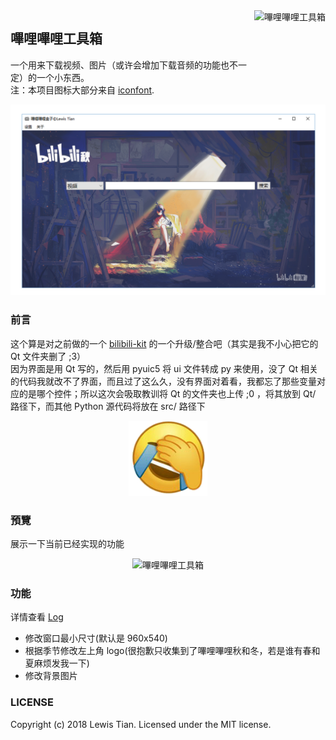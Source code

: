 <img src="images/bilibili.ico" height="120" alt="嗶哩嗶哩工具箱" title="嗶哩嗶哩工具箱" align="right">

## 嗶哩嗶哩工具箱
一个用来下载视频、图片（或许会增加下载音频的功能也不一定）的一个小东西。<br >
注：本项目图标大部分来自 [iconfont](http://www.iconfont.cn).

<div align="center">
	<img src="images/cover.png" alt="嗶哩嗶哩工具箱" title="嗶哩嗶哩工具箱">
</div>

### 前言
这个算是对之前做的一个 [bilibili-kit](https://github.com/LewisTian/PyQt5-Apps/blob/master/bilibili-kit) 的一个升级/整合吧（其实是我不小心把它的 Qt 文件夹删了 ;3）<br >
因为界面是用 Qt 写的，然后用 pyuic5 将 ui 文件转成 py 来使用，没了 Qt 相关的代码我就改不了界面，而且过了这么久，没有界面对着看，我都忘了那些变量对应的是哪个控件；所以这次会吸取教训将 Qt 的文件夹也上传 ;0 ，将其放到 Qt/ 路径下，而其他 Python 源代码将放在 src/ 路径下
<div align="center">
	<img src="images/cry.png" height="120" alt="掩面哭" title="掩面哭">
</div>

### 預覽
展示一下当前已经实现的功能
<div align="center">
	<img src="images/preview.gif" alt="嗶哩嗶哩工具箱" title="嗶哩嗶哩工具箱">
</div>

### 功能
详情查看 [Log](LOG.md)
- 修改窗口最小尺寸(默认是 960x540)
- 根据季节修改左上角 logo(很抱歉只收集到了嗶哩嗶哩秋和冬，若是谁有春和夏麻烦发我一下)
- 修改背景图片

### LICENSE
Copyright (c) 2018 Lewis Tian. Licensed under the MIT license.